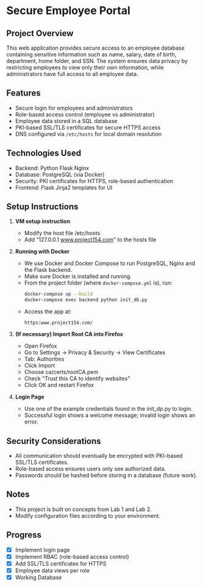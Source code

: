 # Secure Employee Portal

## Project Overview
This web application provides secure access to an employee database containing sensitive information such as name, salary, date of birth, department, home folder, and SSN. The system ensures data privacy by restricting employees to view only their own information, while administrators have full access to all employee data.

## Features
- Secure login for employees and administrators
- Role-based access control (employee vs administrator)
- Employee data stored in a SQL database
- PKI-based SSL/TLS certificates for secure HTTPS access
- DNS configured via `/etc/hosts` for local domain resolution

## Technologies Used
- Backend: Python Flask
           Nginx
- Database: PostgreSQL (via Docker)
- Security: PKI certificates for HTTPS, role-based authentication
- Frontend: Flask Jinja2 templates for UI

## Setup Instructions

1. **VM setup instruction**  
   - Modify the host file /etc/hosts
   - Add "127.0.0.1 www.project154.com" to the hosts file

2. **Running with Docker**
   - We use Docker and Docker Compose to run PostgreSQL, Nginx and the Flask backend.
   - Make sure Docker is installed and running.  
   - From the project folder (where `docker-compose.yml` is), run:  
     ```bash
     docker-compose up --build
     docker-compose exec backend python init_db.py
     ```  
   - Access the app at:  
     ```
     https:www.project154.com/
     ```

3. **(If necessary) Import Root CA into Firefox** 
   - Open Firefox
   - Go to Settings -> Privacy & Security -> View Certificates
   - Tab: Authorities
   - Click Import
   - Choose ca/certs/rootCA.pem
   - Check "Trust this CA to identify websites"
   - Click OK and restart Firefox
     
4. **Login Page**  
   - Use one of the example credentials found in the init_dp.py to login.
   - Successful login shows a welcome message; invalid login shows an error.

## Security Considerations
- All communication should eventually be encrypted with PKI-based SSL/TLS certificates.  
- Role-based access ensures users only see authorized data.  
- Passwords should be hashed before storing in a database (future work).

## Notes
- This project is built on concepts from Lab 1 and Lab 2.  
- Modify configuration files according to your environment.

## Progress

- [x] Implement login page  
- [x] Implement RBAC (role-based access control)  
- [x] Add SSL/TLS certificates for HTTPS  
- [x] Employee data views per role
- [x] Working Database
